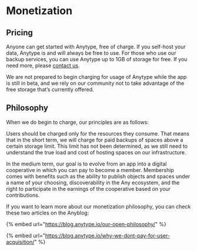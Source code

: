 # Monetization

## Pricing

Anyone can get started with Anytype, free of charge. If you self-host your data, Anytype is and will always be free to use. For those who use our backup services, you can use Anytype up to 1GB of storage for free. If you need more, please [contact us](mailto:team@anytype.io).

We are not prepared to begin charging for usage of Anytype while the app is still in beta, and we rely on our community not to take advantage of the free storage that’s currently offered.

## Philosophy

When we do begin to charge, our principles are as follows:

Users should be charged only for the resources they consume. That means that in the short term, we will charge for paid backups of spaces above a certain storage limit. This limit has not been determined, as we still need to understand the true load and cost of hosting spaces on our infrastructure.

In the medium term, our goal is to evolve from an app into a digital cooperative in which you can pay to become a member. Membership comes with benefits such as the ability to publish objects and spaces under a name of your choosing, discoverability in the Any ecosystem, and the right to participate in the earnings of the cooperative based on your contributions.

If you want to learn more about our monetization philosophy, you can check these two articles on the Anyblog:

{% embed url="https://blog.anytype.io/our-open-philosophy/" %}

{% embed url="https://blog.anytype.io/why-we-dont-pay-for-user-acquisition/" %}

